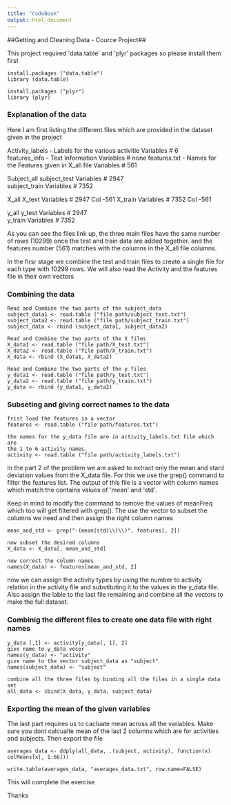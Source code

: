 ```yaml
---
title: "CodeBook"
output: html_document
---
```

 
 
##Getting and Cleaning Data - Cource Project##
 
 This project required 'data.table' and 'plyr' packages so please install them first
 
```{r}
install.packages ("data.table")
library (data.table)

install.packages ("plyr")
library (plyr)
```

### Explanation of the data ###
Here I am first listing the different files which are provided in the dataset given in the project

        		
				
Activity_labels	- Labels for the various activitie              Variables # 6	
features_info	- Text Information	                        Variables # none
features.txt	- Names for the Features given in X_all file    Variables # 561	
				
Subject_all	subject_test		        Variables # 2947	
	        subject_train		        Variables # 7352	
				
X_all	        X_text                          Variables # 2947 Col -561
	        X_train		                Variables # 7352 Col -561
				
y_all	        y_test		                Variables # 2947	
	        y_train		                Variables # 7352	
				
As you can see the files link up, the three main files have the same number of rows (10299) once the test and train data are added together. and the features number (561) matches with the columns in the X_all file columns.

In the firsr stage we combine the test and train files to create a single file for each type with 10299 rows. We will also read the Activity and the features file in their own vectors

### Combining the data ###
```{r}
Read and Combine the two parts of the subject_data
subject_data1 <- read.table ("file path/subject_test.txt")
subject_data2 <- read.table ("file path/subject_train.txt")
subject_data <- rbind (subject_data1, subject_data2)

Read and Combine the two parts of the X files
X_data1 <- read.table ("file path/X_test.txt")
X_data2 <- read.table ("file path/X_train.txt")
X_data <- rbind (X_data1, X_data2)

Read and Combine the two parts of the y files
y_data1 <- read.table ("file path/y_test.txt")
y_data2 <- read.table ("file path/y_train.txt")
y_data <- rbind (y_data1, y_data2)
```

### Subseting and giving correct names to the data ###

```{r}
frist load the features in a vector 
features <- read.table ("file path/features.txt")

the names for the y_data file are in activity_labels.txt file which are
the 1 to 6 activity names. 
activity <- read.table ("file path/activity_labels.txt")
```


In the part 2 of the problem we are asked to extract only the mean and stard deviation values from the X_data file. For this we use the grep() command to filter the features list. The output of this file is a vector with column names which match the contains values of 'mean' and 'std'. 

Keep in mind to modify the command to remove the values of meanFreq which too will get filtered with grep(). The use the vector to subset the columns we need and then assign the right column names


```{r}
mean_and_std <- grep("-(mean|std)\\(\\)", features[, 2])

now subset the desired columns
X_data <- X_data[, mean_and_std]

now correct the column names
names(X_data) <- features[mean_and_std, 2]
```

now we can assign the activity types by using the number to activity relation in the activity file and substituting it to the values in the y_data file. Also assign the lable to the last file remaining and combine all the vectors to make the full dataset.

### Combinig the different files to create one data file with right names ###
```{r}
y_data [,1] <- activity[y_data[, 1], 2]
give name to y_data vecor
names(y_data) <- "activity"
give name to the vector subject_data as "subject"
names(subject_data) <- "subject"

combine all the three files by binding all the files in a single data set 
all_data <- cbind(X_data, y_data, subject_data)
```

### Exporting the mean of the given variables ###

The last part requires us to cacluate mean across all the variables. Make sure you dont calcualte mean of the last 2 columns which are for activities and subjects. Then export the file 

```{r}
averages_data <- ddply(all_data, .(subject, activity), function(x) colMeans(x[, 1:66]))

write.table(averages_data, "averages_data.txt", row.name=FALSE)

```
This will complete the exercise


Thanks
